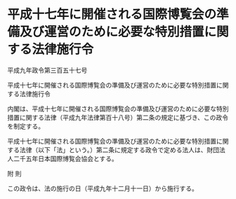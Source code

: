 # 平成十七年に開催される国際博覧会の準備及び運営のために必要な特別措置に関する法律施行令

平成九年政令第三百五十七号

平成十七年に開催される国際博覧会の準備及び運営のために必要な特別措置に関する法律施行令

内閣は、平成十七年に開催される国際博覧会の準備及び運営のために必要な特別措置に関する法律（平成九年法律第百十八号）第二条の規定に基づき、この政令を制定する。

平成十七年に開催される国際博覧会の準備及び運営のために必要な特別措置に関する法律（以下「法」という。）第二条に規定する政令で定める法人は、財団法人二千五年日本国際博覧会協会とする。

附 則

この政令は、法の施行の日（平成九年十二月十一日）から施行する。
